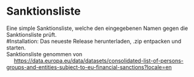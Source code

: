 # Sanktionsliste

Eine simple Sanktionsliste, welche den eingegebenen Namen gegen die Sanktionsliste prüft. <br/>
#Installation: Das neueste Release herunterladen, .zip entpacken und starten. <br/>
Sanktionsliste genommen von <br/>
&nbsp;&nbsp;&nbsp;&nbsp;    https://data.europa.eu/data/datasets/consolidated-list-of-persons-groups-and-entities-subject-to-eu-financial-sanctions?locale=en

